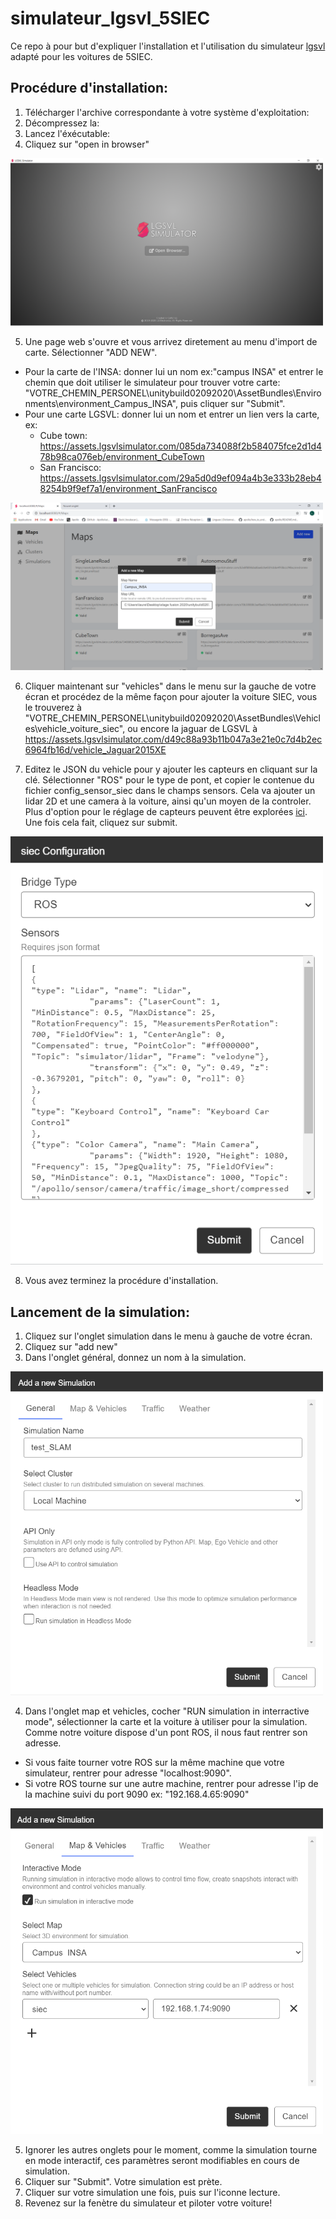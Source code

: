 # simulateur_lgsvl_5SIEC

Ce repo à pour but d'expliquer l'installation et l'utilisation du simulateur [lgsvl](https://www.lgsvlsimulator.com/docs/) adapté pour les voitures de 5SIEC.


## Procédure d'installation: 

1. Télécharger l'archive correspondante à votre système d'exploitation: 
2. Décompressez la:
3. Lancez l'éxécutable: 
4. Cliquez sur "open in browser"
<img src="images/git_start_simu.PNG" alt="alt text" width="500">

5. Une page web s'ouvre et vous arrivez diretement au menu d'import de carte. Sélectionner "ADD NEW".
 - Pour la carte de l'INSA: donner lui un nom ex:"campus INSA" et entrer le chemin que doit utiliser le simulateur pour trouver votre carte:   "VOTRE_CHEMIN_PERSONEL\unitybuild02092020\AssetBundles\Environments\environment_Campus_INSA", puis cliquer sur "Submit".
 - Pour une carte LGSVL: donner lui un nom et entrer un lien vers la carte, ex: 
   - Cube town: https://assets.lgsvlsimulator.com/085da734088f2b584075fce2d1d478b98ca076eb/environment_CubeTown 
   - San Francisco: https://assets.lgsvlsimulator.com/29a5d0d9ef094a4b3e333b28eb48254b9f9ef7a1/environment_SanFrancisco
<img src="images/add_map.PNG" alt="alt text" width="500">

6. Cliquer maintenant sur "vehicles" dans le menu sur la gauche de votre écran et procédez de la même façon pour ajouter la voiture SIEC, vous le trouverez à "VOTRE_CHEMIN_PERSONEL\unitybuild02092020\AssetBundles\Vehicles\vehicle_voiture_siec", ou encore la jaguar de LGSVL à https://assets.lgsvlsimulator.com/d49c88a93b11b047a3e21e0c7d4b2ec6964fb16d/vehicle_Jaguar2015XE

7. Editez le JSON du vehicle pour y ajouter les capteurs en cliquant sur la clé. Sélectionner "ROS" pour le type de pont, et copier le contenue du fichier config_sensor_siec dans le champs sensors. Cela va ajouter un lidar 2D et une camera à la voiture, ainsi qu'un moyen de la controler. Plus d'option pour le réglage de capteurs peuvent être explorées [ici](https://www.lgsvlsimulator.com/docs/sensor-json-options/). Une fois cela fait, cliquez sur submit.
<img src="images/add_veh.PNG" alt="alt text" width="500">

8. Vous avez terminez la procédure d'installation.

## Lancement de la simulation: 

1. Cliquez sur l'onglet simulation dans le menu à gauche de votre écran.
2. Cliquez sur "add new"
3. Dans l'onglet général, donnez un nom à la simulation.
<img src="images/simu_gene.PNG" alt="alt text" width="500">

4. Dans l'onglet map et vehicles, cocher "RUN simulation in interractive mode", sélectionner la carte et la voiture à utiliser pour la simulation. Comme notre voiture dispose d'un pont ROS, il nous faut rentrer son adresse.
 - Si vous faite tourner votre ROS sur la même machine que votre simulateur, rentrer pour adresse "localhost:9090".
 - Si votre ROS tourne sur une autre machine, rentrer pour adresse l'ip de la machine suivi du port 9090 ex: "192.168.4.65:9090"
<img src="images/simu_map.PNG" alt="alt text" width="500">

5. Ignorer les autres onglets pour le moment, comme la simulation tourne en mode interactif, ces paramètres seront modifiables en cours de simulation.
6. Cliquer sur "Submit". Votre simulation est prète.
7. Cliquer sur votre simulation une fois, puis sur l'iconne lecture. 
8. Revenez sur la fenètre du simulateur et piloter votre voiture!



